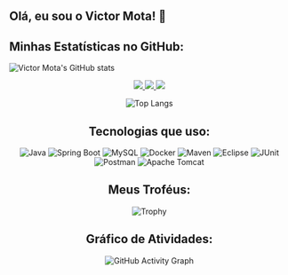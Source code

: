 ## Olá, eu sou o Victor Mota! 👋


## Minhas Estatísticas no GitHub:
  
![Victor Mota's GitHub stats](https://github-readme-stats.vercel.app/api?username=jasonluizwf&show_icons=true&theme=dracula)
<div align="center">
  
  <a href="https://instagram.com/victor_luizmt" target="_blank">
    <img src="https://img.shields.io/badge/-Instagram-%23E4405F?style=for-the-badge&logo=instagram&logoColor=white" target="_blank">
  </a>
  
  <a href="mailto:victorluizfacul@gmail.com">
    <img src="https://img.shields.io/badge/-Gmail-%23333?style=for-the-badge&logo=gmail&logoColor=white" target="_blank">
  </a>
  
  <a href="https://www.linkedin.com/in/victor-luiz-da-silva-mota-3872521ab/" target="_blank">
    <img src="https://img.shields.io/badge/-LinkedIn-%230077B5?style=for-the-badge&logo=linkedin&logoColor=white" target="_blank">
  </a>

  
![Top Langs](https://github-readme-stats.vercel.app/api/top-langs/?username=jasonluizwf&layout=compact&theme=dracula)

## Tecnologias que uso:
  
![Java](https://img.shields.io/badge/Java-ED8B00?style=for-the-badge&logo=java&logoColor=white)
![Spring Boot](https://img.shields.io/badge/Spring_Boot-6DB33F?style=for-the-badge&logo=spring-boot&logoColor=white)
![MySQL](https://img.shields.io/badge/MySQL-4479A1?style=for-the-badge&logo=mysql&logoColor=white)
![Docker](https://img.shields.io/badge/Docker-2496ED?style=for-the-badge&logo=docker&logoColor=white)
![Maven](https://img.shields.io/badge/Maven-C71A36?style=for-the-badge&logo=apache-maven&logoColor=white)
![Eclipse](https://img.shields.io/badge/Eclipse-2C2255?style=for-the-badge&logo=eclipse&logoColor=white)
![JUnit](https://img.shields.io/badge/JUnit-25A162?style=for-the-badge&logo=junit5&logoColor=white)
![Postman](https://img.shields.io/badge/Postman-FF6C37?style=for-the-badge&logo=postman&logoColor=white)
![Apache Tomcat](https://img.shields.io/badge/Apache_Tomcat-F8DC75?style=for-the-badge&logo=apache-tomcat&logoColor=black)
## Meus Troféus:
  
![Trophy](https://github-profile-trophy.vercel.app/?username=jasonluizwf&theme=dracula)

## Gráfico de Atividades:
  
![GitHub Activity Graph](https://github-readme-activity-graph.vercel.app/graph?username=jasonluizwf&theme=dracula)

  
</div>

